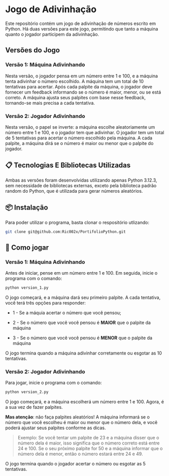 # Jogo de Adivinhação

Este repositório contém um jogo de adivinhação de números escrito em Python. Há duas versões para este jogo, permitindo que tanto a máquina quanto o jogador participem da adivinhação.


## Versões do Jogo

### Versão 1: Máquina Adivinhando
Nesta versão, o jogador pensa em um número entre 1 e 100, e a máquina tenta adivinhar o número escolhido. A máquina tem um total de 10 tentativas para acertar. Após cada palpite da máquina, o jogador deve fornecer um feedback informando se o número é maior, menor, ou se está correto. A máquina ajusta seus palpites com base nesse feedback, tornando-se mais precisa a cada tentativa.

### Versão 2: Jogador Adivinhando
Nesta versão, o papel se inverte: a máquina escolhe aleatoriamente um número entre 1 e 100, e o jogador tem que adivinhar. O jogador tem um total de 5 tentativas para acertar o número escolhido pela máquina. A cada palpite, a máquina dirá se o número é maior ou menor que o palpite do jogador.


## 📋 Tecnologias E Bibliotecas Utilizadas

Ambas as versões foram desenvolvidas utilizando apenas Python 3.12.3, sem necessidade de bibliotecas externas, exceto pela biblioteca padrão random do Python, que é utilizada para gerar números aleatórios.


## 📦 Instalação

Para poder utilizar o programa, basta clonar o respositório utlizando:
```bash
git clone git@github.com:Ric002x/PortifolioPython.git
```


## 🚀 Como jogar

### Versão 1: Máquina Adivinhando
Antes de iniciar, pense em um número entre 1 e 100. Em seguida, inicie o programa com o comando:
```bash
python version_1.py
```

O jogo começará, e a máquina dará seu primeiro palpite. A cada tentativa, você terá três opções para responder:

 - 1 - Se a máquia acertar o número que você pensou;

 - 2 - Se o número que você você pensou é **MAIOR** que o palpite da máquina

 - 3 - Se o número que você você pensou é **MENOR** que o palpite da máquina

O jogo termina quando a máquina adivinhar corretamente ou esgotar as 10 tentativas.

### Versão 2: Jogador Adivinhando
Para jogar, inicie o programa com o comando:
```bash
python version_2.py
```

O jogo começará, e a máquina escolherá um número entre 1 e 100. Agora, é a sua vez de fazer palpites.

**Mas atenção**: não faça palpites aleatórios! A máquina informará se o número que você escolheu é maior ou menor que o número dela, e você poderá ajustar seus palpites conforme as dicas.

 > Exemplo: Se você tentar um palpite de 23 e a máquina disser que o número dela é maior, isso significa que o número correto está entre 24 e 100. Se o seu próximo palpite for 50 e a máquina informar que o número dela é menor, então o número estará entre 24 e 49.

O jogo termina quando o jogador acertar o número ou esgotar as 5 tentativas.
